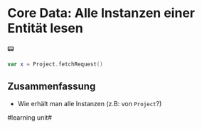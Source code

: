 # Core Data: Alle Instanzen einer Entität lesen
📟

```swift
var x = Project.fetchRequest()
```

## Zusammenfassung
- Wie erhält man alle Instanzen (z.B: von `Project`?)

#learning unit#
